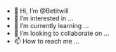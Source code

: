 - 👋 Hi, I’m @Betitwill
- 👀 I’m interested in ...
- 🌱 I’m currently learning ...
- 💞️ I’m looking to collaborate on ...
- 📫 How to reach me ...

<!---
Betitwill/Betitwill is a ✨ special ✨ repository because its `README.md` (this file) appears on your GitHub profile.
You can click the Preview link to take a look at your changes.
--->
